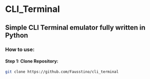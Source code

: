 # CLI_Terminal
## Simple CLI Terminal emulator fully written in Python

### How to use:
#### Step 1: Clone Repository:
```bash
git clone https://github.com/Fausstino/cli_terminal
```
